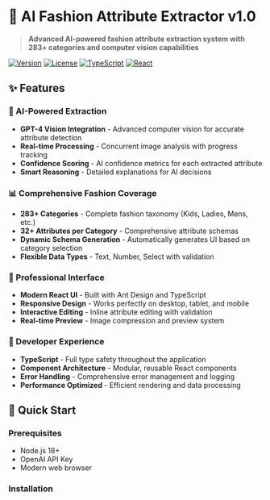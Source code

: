 # 🎯 AI Fashion Attribute Extractor v1.0

> **Advanced AI-powered fashion attribute extraction system with 283+ categories and computer vision capabilities**

[![Version](https://img.shields.io/badge/version-1.0.0-blue.svg)](https://github.com/your-username/ai-fashion-extractor)
[![License](https://img.shields.io/badge/license-MIT-green.svg)](LICENSE)
[![TypeScript](https://img.shields.io/badge/TypeScript-5.0+-blue.svg)](https://www.typescriptlang.org/)
[![React](https://img.shields.io/badge/React-18.0+-blue.svg)](https://reactjs.org/)

## ✨ Features

### 🤖 AI-Powered Extraction
- **GPT-4 Vision Integration** - Advanced computer vision for accurate attribute detection
- **Real-time Processing** - Concurrent image analysis with progress tracking
- **Confidence Scoring** - AI confidence metrics for each extracted attribute
- **Smart Reasoning** - Detailed explanations for AI decisions

### 📊 Comprehensive Fashion Coverage
- **283+ Categories** - Complete fashion taxonomy (Kids, Ladies, Mens, etc.)
- **32+ Attributes per Category** - Comprehensive attribute schemas
- **Dynamic Schema Generation** - Automatically generates UI based on category selection
- **Flexible Data Types** - Text, Number, Select with validation

### 🎨 Professional Interface
- **Modern React UI** - Built with Ant Design and TypeScript
- **Responsive Design** - Works perfectly on desktop, tablet, and mobile
- **Interactive Editing** - Inline attribute editing with validation
- **Real-time Preview** - Image compression and preview system

### 🔧 Developer Experience
- **TypeScript** - Full type safety throughout the application
- **Component Architecture** - Modular, reusable React components
- **Error Handling** - Comprehensive error management and logging
- **Performance Optimized** - Efficient rendering and data processing

## 🚀 Quick Start

### Prerequisites
- Node.js 18+ 
- OpenAI API Key
- Modern web browser

### Installation

